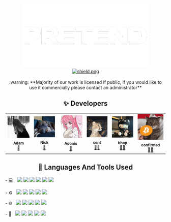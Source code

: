 <center><a href="https://discord.gg/pretendbot"><img src="https://raw.githubusercontent.com/PretendServices/.github/main/media/pretend-gh-white.png"></img></a></center>

<div align=center>
  <a href="https://github.com/PretendServices">
    <img src="https://komarev.com/ghpvc/?username=PretendServices" alt="shield.png">
  </a>

<br />
<br />

<center>:warning: **Majority of our work is licensed if public, if you would like to use it commercially please contact an administrator**</center>

## ✨ Developers

<table>
  <tr>
    <td align="center">
      <a href="https://pretend.best">
        <img src="https://raw.githubusercontent.com/PretendServices/.github/main/media/adam.png" width="100px;" alt="Adam">
        <br />
        <sub><b>Adam</b></sub>
        </img>
      </a>
      <br />
      <a href="https://github.com/adammbh" title="Owner">👑</a>
    </td>
        <td align="center">
      <a href="https://pretend.best">
        <img src="https://raw.githubusercontent.com/PretendServices/.github/main/media/nick.png" width="100px;" alt="Nick">
        <br />
        <sub><b>Nick</b></sub>
        </img>
      </a>
      <br />
      <a href="https://github.com/830008" title="Owner">👑</a>
    </td>
    <td align="center">
      <a href="https://github.com/qrscann">
        <img src="https://raw.githubusercontent.com/PretendServices/.github/main/media/adonis.png" width="100px;" alt="Nick">
        <br />
        <sub><b>Adonis</b></sub>
        </img>
      </a>
      <br />
      <a href="https://github.com/qrscann" title="Manager">💼</a>
    </td>
    <td align="center">
      <a href="https://github.com/4pfshaun">
        <img src="https://raw.githubusercontent.com/PretendServices/.github/main/media/sent.png" width="100px;" alt="Nick">
        <br />
        <sub><b>sent</b></sub>
        </img>
      </a>
      <br />
      <a href="https://github.com/4pfshaun" title="Developer">👨‍💻</a>
    </td>
    <td align="center">
      <a href="https://e-z.bio/bhop">
        <img src="https://raw.githubusercontent.com/PretendServices/.github/main/media/bhop.png" width="100px;" alt="Nick">
        <br />
        <sub><b>bhop</b></sub>
        </img>
      </a>
      <br />
      <a href="https://github.com/prettylittlelies" title="Developer">👨‍💻</a>
    </td>
    <td align="center">
      <a href="https://github.com/Euro-pol">
        <img src="https://raw.githubusercontent.com/PretendServices/.github/main/media/confirmed.png" width="100px;" alt="Nick">
        <br />
        <sub><b>confirmed</b></sub>
        </img>
      </a>
      <br />
      <a href="https://github.com/Euro-pol" title="Developer">👨‍💻</a>
    </td>
  </tr>
</table>

## 💫 Languages And Tools Used
<p align="left">- 💻 &nbsp;
<code><img height="20" src="https://img.shields.io/badge/python-3670A0?style=for-the-badge&logo=python&logoColor=ffdd54"></code>
<code><img height="20" src="https://img.shields.io/badge/typescript-%23007ACC.svg?style=for-the-badge&logo=typescript&logoColor=white"></code>
<code><img height="20" src="https://img.shields.io/badge/javascript-%23323330.svg?style=for-the-badge&logo=javascript&logoColor=%23F7DF1E"></code>
<code><img height="20" src="https://img.shields.io/badge/react-%2320232a.svg?style=for-the-badge&logo=react&logoColor=%2361DAFB"></code>
<code><img height="20" src="https://img.shields.io/badge/Next-black?style=for-the-badge&logo=next.js&logoColor=white"></code>
<code><img height="20" src="https://img.shields.io/badge/node.js-6DA55F?style=for-the-badge&logo=node.js&logoColor=white"></code>
</p>

<p align="left">- ⚙️ &nbsp;
<code><img height="20" src="https://img.shields.io/badge/github-%23121011.svg?style=for-the-badge&logo=github&logoColor=white"></code>
<code><img height="20" src="https://img.shields.io/badge/git-%23F05033.svg?style=for-the-badge&logo=git&logoColor=white"></code>
<code><img height="20" src="https://img.shields.io/badge/NPM-%23CB3837.svg?style=for-the-badge&logo=npm&logoColor=white"></code>
<code><img height="20" src="https://img.shields.io/badge/redis-%23DD0031.svg?style=for-the-badge&logo=redis&logoColor=white"></code>
<code><img height="20" src="https://img.shields.io/badge/Canva-%2300C4CC.svg?style=for-the-badge&logo=Canva&logoColor=white"></code>
</p>

<p align="left">- 🌐 &nbsp;
<code><img height="20" src="https://img.shields.io/badge/react-%2320232a.svg?style=for-the-badge&logo=react&logoColor=%2361DAFB"></code>
<code><img height="20" src="https://img.shields.io/badge/Next-black?style=for-the-badge&logo=next.js&logoColor=white"></code>
<code><img height="20" src="https://img.shields.io/badge/html5-%23E34F26.svg?style=for-the-badge&logo=html5&logoColor=white"></code>
<code><img height="20" src="https://img.shields.io/badge/css3-%231572B6.svg?style=for-the-badge&logo=css3&logoColor=white"></code>
<code><img height="20" src="https://img.shields.io/badge/tailwindcss-%2338B2AC.svg?style=for-the-badge&logo=tailwind-css&logoColor=white"></code>
</p>

<p align="left">- 💾 &nbsp;
<code><img height="20" src="https://img.shields.io/badge/postgres-%23316192.svg?style=for-the-badge&logo=postgresql&logoColor=white"></code>
<code><img height="20" src="https://img.shields.io/badge/MongoDB-%234ea94b.svg?style=for-the-badge&logo=mongodb&logoColor=white"></code>
<code><img height="20" src="https://img.shields.io/badge/mysql-4479A1.svg?style=for-the-badge&logo=mysql&logoColor=white"></code>
<code><img height="20" src="https://img.shields.io/badge/PostHog-000?logo=posthog&logoColor=fff&style=flat"></code>
<code><img height="20" src="https://img.shields.io/badge/datadog-%23632CA6.svg?style=for-the-badge&logo=datadog&logoColor=white"></code>
</p>


</div>
